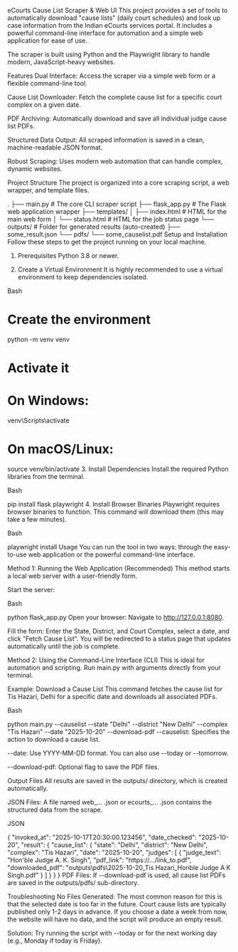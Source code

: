 eCourts Cause List Scraper & Web UI
This project provides a set of tools to automatically download "cause lists" (daily court schedules) and look up case information from the Indian eCourts services portal. It includes a powerful command-line interface for automation and a simple web application for ease of use.

The scraper is built using Python and the Playwright library to handle modern, JavaScript-heavy websites.

Features
Dual Interface: Access the scraper via a simple web form or a flexible command-line tool.

Cause List Downloader: Fetch the complete cause list for a specific court complex on a given date.

PDF Archiving: Automatically download and save all individual judge cause list PDFs.

Structured Data Output: All scraped information is saved in a clean, machine-readable JSON format.

Robust Scraping: Uses modern web automation that can handle complex, dynamic websites.

Project Structure
The project is organized into a core scraping script, a web wrapper, and template files.

.
├── main.py               # The core CLI scraper script
├── flask_app.py          # The Flask web application wrapper
├── templates/
│   ├── index.html        # HTML for the main web form
│   └── status.html       # HTML for the job status page
└── outputs/              # Folder for generated results (auto-created)
    ├── some_result.json
    └── pdfs/
        └── some_causelist.pdf
Setup and Installation
Follow these steps to get the project running on your local machine.

1. Prerequisites
Python 3.8 or newer.

2. Create a Virtual Environment
It is highly recommended to use a virtual environment to keep dependencies isolated.

Bash

# Create the environment
python -m venv venv

# Activate it
# On Windows:
venv\Scripts\activate
# On macOS/Linux:
source venv/bin/activate
3. Install Dependencies
Install the required Python libraries from the terminal.

Bash

pip install flask playwright
4. Install Browser Binaries
Playwright requires browser binaries to function. This command will download them (this may take a few minutes).

Bash

playwright install
Usage
You can run the tool in two ways: through the easy-to-use web application or the powerful command-line interface.

Method 1: Running the Web Application (Recommended)
This method starts a local web server with a user-friendly form.

Start the server:

Bash

python flask_app.py
Open your browser: Navigate to http://127.0.0.1:8080.

Fill the form: Enter the State, District, and Court Complex, select a date, and click "Fetch Cause List". You will be redirected to a status page that updates automatically until the job is complete.

Method 2: Using the Command-Line Interface (CLI)
This is ideal for automation and scripting. Run main.py with arguments directly from your terminal.

Example: Download a Cause List
This command fetches the cause list for Tis Hazari, Delhi for a specific date and downloads all associated PDFs.

Bash

python main.py --causelist --state "Delhi" --district "New Delhi" --complex "Tis Hazari" --date "2025-10-20" --download-pdf
--causelist: Specifies the action to download a cause list.

--date: Use YYYY-MM-DD format. You can also use --today or --tomorrow.

--download-pdf: Optional flag to save the PDF files.

Output Files
All results are saved in the outputs/ directory, which is created automatically.

JSON Files: A file named web_... .json or ecourts_... .json contains the structured data from the scrape.

JSON

{
  "invoked_at": "2025-10-17T20:30:00.123456",
  "date_checked": "2025-10-20",
  "result": {
    "cause_list": {
      "state": "Delhi",
      "district": "New Delhi",
      "complex": "Tis Hazari",
      "date": "2025-10-20",
      "judges": [
        {
          "judge_text": "Hon'ble Judge A. K. Singh",
          "pdf_link": "https://.../link_to.pdf",
          "downloaded_pdf": "outputs\\pdfs\\2025-10-20_Tis Hazari_Honble Judge A K Singh.pdf"
        }
      ]
    }
  }
}
PDF Files: If --download-pdf is used, all cause list PDFs are saved in the outputs/pdfs/ sub-directory.

Troubleshooting
No Files Generated: The most common reason for this is that the selected date is too far in the future. Court cause lists are typically published only 1-2 days in advance. If you choose a date a week from now, the website will have no data, and the script will produce an empty result.

Solution: Try running the script with --today or for the next working day (e.g., Monday if today is Friday).